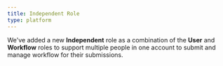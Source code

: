 ```yaml
---
title: Independent Role
type: platform
---
```


We've added a new **Independent** role as a combination of the **User** and **Workflow** roles to support multiple people in one account to submit and manage workflow for their submissions.